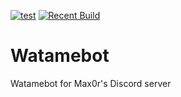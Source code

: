 [![test](https://img.shields.io/badge/dynamic/json?color=blue&label=latest&style=flat&prefix=v&query=%24.tag_name&url=https%3A%2F%2Fapi.github.com%2Frepos%2FFoxGenesis%2FWatamebot%2Freleases%2Flatest)](https://github.com/FoxGenesis/Watamebot/releases/latest)
[![Recent Build](https://github.com/FoxGenesis/Watamebot/actions/workflows/maven.yml/badge.svg)](https://github.com/FoxGenesis/Watamebot/releases)
# Watamebot
Watamebot for Max0r's Discord server
